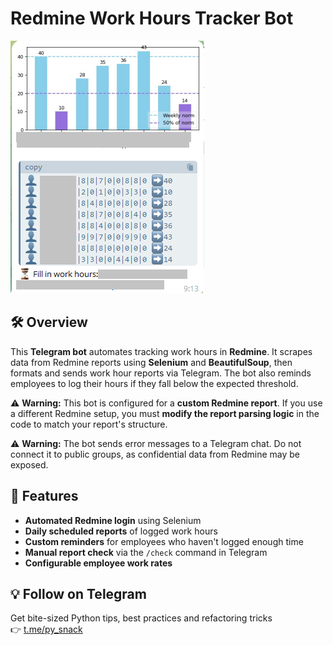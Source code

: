 # Redmine Work Hours Tracker Bot  

![Telegram Bot Report Example](https://github.com/bashnxa/labor_costs/blob/main/assets/bot_report_example.png?raw=true)

## 🛠 Overview  
This **Telegram bot** automates tracking work hours in **Redmine**. It scrapes data from Redmine reports using **Selenium** and **BeautifulSoup**, then formats and sends work hour reports via Telegram. The bot also reminds employees to log their hours if they fall below the expected threshold.  

⚠ **Warning:** This bot is configured for a **custom Redmine report**. If you use a different Redmine setup, you must **modify the report parsing logic** in the code to match your report's structure.  

⚠ **Warning:** The bot sends error messages to a Telegram chat. Do not connect it to public groups, as confidential data from Redmine may be exposed.

## 🚀 Features  
- **Automated Redmine login** using Selenium  
- **Daily scheduled reports** of logged work hours  
- **Custom reminders** for employees who haven't logged enough time  
- **Manual report check** via the `/check` command in Telegram  
- **Configurable employee work rates**

## 💡 Follow on Telegram
Get bite-sized Python tips, best practices and refactoring tricks  
👉 [t.me/py_snack](https://t.me/py_snack)
